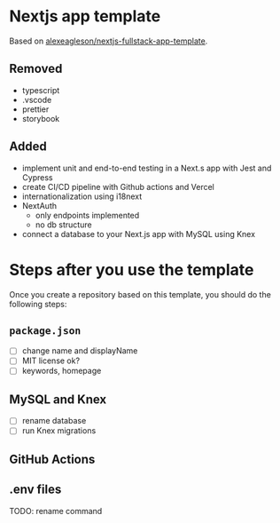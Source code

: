 # Nextjs app template
Based on [alexeagleson/nextjs-fullstack-app-template](https://github.com/alexeagleson/nextjs-fullstack-app-template).

## Removed
- typescript
- .vscode
- prettier
- storybook

## Added
- implement unit and end-to-end testing in a Next.s app with Jest and Cypress
- create CI/CD pipeline with Github actions and Vercel
- internationalization using i18next
- NextAuth
    - only endpoints implemented
	- no db structure
- connect a database to your Next.js app with MySQL using Knex

# Steps after you use the template
Once you create a repository based on this template, you should do the following steps:
## `package.json`
- [ ] change name and displayName
- [ ] MIT license ok?
- [ ] keywords, homepage

## MySQL and Knex
- [ ] rename database
- [ ] run Knex migrations

## GitHub Actions

## .env files
TODO: rename command
